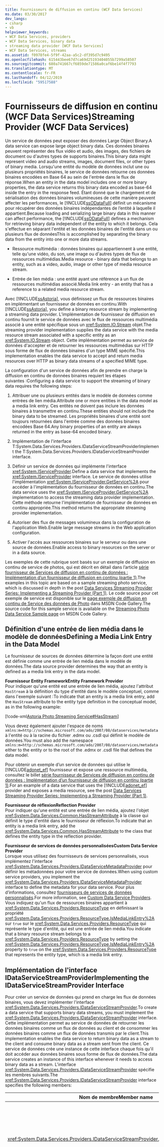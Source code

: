 ```yaml
---
title: Fournisseurs de diffusion en continu (WCF Data Services)
ms.date: 03/30/2017
dev_langs:
- csharp
- vb
helpviewer_keywords:
- WCF Data Services, providers
- WCF Data Services, binary data
- streaming data provider [WCF Data Services]
- WCF Data Services, streams
ms.assetid: f0978fe4-5f9f-42aa-a5c2-df395d7c9495
ms.openlocfilehash: 615443bee67d7ca69d25193404055b7299a58507
ms.sourcegitcommit: 680a741667cf6859de71586a0caf6be14f4f7793
ms.translationtype: MT
ms.contentlocale: fr-FR
ms.lasthandoff: 04/12/2019
ms.locfileid: "59517588"
---
```

# <a name="streaming-provider-wcf-data-services"></a><span data-ttu-id="6a4d0-102">Fournisseurs de diffusion en continu (WCF Data Services)</span><span class="sxs-lookup"><span data-stu-id="6a4d0-102">Streaming Provider (WCF Data Services)</span></span>
<span data-ttu-id="6a4d0-103">Un service de données peut exposer des données Large Object Binary.</span><span class="sxs-lookup"><span data-stu-id="6a4d0-103">A data service can expose large object binary data.</span></span> <span data-ttu-id="6a4d0-104">Ces données binaires peuvent représenter des flux vidéo et audio, des images, des fichiers de document ou d'autres types de supports binaires.</span><span class="sxs-lookup"><span data-stu-id="6a4d0-104">This binary data might represent video and audio streams, images, document files, or other types of binary media.</span></span> <span data-ttu-id="6a4d0-105">Lorsqu'une entité du modèle de données inclut une ou plusieurs propriétés binaires, le service de données retourne ces données binaires encodées en Base 64 au sein de l'entrée dans le flux de réponse.</span><span class="sxs-lookup"><span data-stu-id="6a4d0-105">When an entity in the data model includes one or more binary properties, the data service returns this binary data encoded as base-64 inside the entry in the response feed.</span></span> <span data-ttu-id="6a4d0-106">Étant donné que le chargement et de sérialisation des données binaires volumineuses de cette manière peuvent affecter les performances, le [!INCLUDE[ssODataFull](../../../../includes/ssodatafull-md.md)] définit un mécanisme pour récupérer des données binaires indépendantes de l’entité à laquelle il appartient.</span><span class="sxs-lookup"><span data-stu-id="6a4d0-106">Because loading and serializing large binary data in this manner can affect performance, the [!INCLUDE[ssODataFull](../../../../includes/ssodatafull-md.md)] defines a mechanism for retrieving binary data independent of the entity to which it belongs.</span></span> <span data-ttu-id="6a4d0-107">Cela s'effectue en séparant l'entité et les données binaires de l'entité dans un ou plusieurs flux de données</span><span class="sxs-lookup"><span data-stu-id="6a4d0-107">This is accomplished by separating the binary data from the entity into one or more data streams.</span></span>  
  
-   <span data-ttu-id="6a4d0-108">Ressource multimédia : données binaires qui appartiennent à une entité, telle qu'une vidéo, du son, une image ou d'autres types de flux de ressources multimédias.</span><span class="sxs-lookup"><span data-stu-id="6a4d0-108">Media resource - binary data that belongs to an entity, such as a video, audio, image or other type of media resource stream.</span></span>  
  
-   <span data-ttu-id="6a4d0-109">Entrée de lien média : une entité ayant une référence à un flux de ressources multimédias associé.</span><span class="sxs-lookup"><span data-stu-id="6a4d0-109">Media link entry - an entity that has a reference to a related media resource stream.</span></span>  
  
 <span data-ttu-id="6a4d0-110">Avec [!INCLUDE[ssAstoria](../../../../includes/ssastoria-md.md)], vous définissez un flux de ressources binaires en implémentant un fournisseur de données en continu.</span><span class="sxs-lookup"><span data-stu-id="6a4d0-110">With [!INCLUDE[ssAstoria](../../../../includes/ssastoria-md.md)], you define a binary resource stream by implementing a streaming data provider.</span></span> <span data-ttu-id="6a4d0-111">L’implémentation de fournisseur de diffusion en continu fournit le service de données avec le flux de ressources multimédia associé à une entité spécifique sous un <xref:System.IO.Stream> objet.</span><span class="sxs-lookup"><span data-stu-id="6a4d0-111">The streaming provider implementation supplies the data service with the media resource stream associated with a specific entity as an <xref:System.IO.Stream> object.</span></span> <span data-ttu-id="6a4d0-112">Cette implémentation permet au service de données d'accepter et de retourner les ressources multimédias sur HTTP sous forme de flux de données binaires d'un type MIME spécifié.</span><span class="sxs-lookup"><span data-stu-id="6a4d0-112">This implementation enables the data service to accept and return media resources over HTTP as binary data streams of a specified MIME type.</span></span>  
  
 <span data-ttu-id="6a4d0-113">La configuration d'un service de données afin de prendre en charge la diffusion en continu de données binaires requiert les étapes suivantes :</span><span class="sxs-lookup"><span data-stu-id="6a4d0-113">Configuring a data service to support the streaming of binary data requires the following steps:</span></span>  
  
1. <span data-ttu-id="6a4d0-114">Attribuer une ou plusieurs entités dans le modèle de données comme entrées de lien média.</span><span class="sxs-lookup"><span data-stu-id="6a4d0-114">Attribute one or more entities in the data model as a media link entry.</span></span> <span data-ttu-id="6a4d0-115">Ces entités ne doivent pas inclure les données binaires à transmettre en continu.</span><span class="sxs-lookup"><span data-stu-id="6a4d0-115">These entities should not include the binary data to be streamed.</span></span> <span data-ttu-id="6a4d0-116">Les propriétés binaires d'une entité sont toujours retournées dans l'entrée comme des données binaires encodées Base 64.</span><span class="sxs-lookup"><span data-stu-id="6a4d0-116">Any binary properties of an entity are always returned in the entry as base-64 encoded binary.</span></span>  
  
2. <span data-ttu-id="6a4d0-117">Implémentation de l'interface T:System.Data.Services.Providers.IDataServiceStreamProvider</span><span class="sxs-lookup"><span data-stu-id="6a4d0-117">Implement the T:System.Data.Services.Providers.IDataServiceStreamProvider interface.</span></span>  
  
3. <span data-ttu-id="6a4d0-118">Définir un service de données qui implémente l'interface <xref:System.IServiceProvider>.</span><span class="sxs-lookup"><span data-stu-id="6a4d0-118">Define a data service that implements the <xref:System.IServiceProvider> interface.</span></span> <span data-ttu-id="6a4d0-119">Le service de données utilise l'implémentation <xref:System.IServiceProvider.GetService%2A> pour accéder à l'implémentation du fournisseur de données en continu.</span><span class="sxs-lookup"><span data-stu-id="6a4d0-119">The data service uses the <xref:System.IServiceProvider.GetService%2A> implementation to access the streaming data provider implementation.</span></span> <span data-ttu-id="6a4d0-120">Cette méthode retourne l'implémentation de fournisseur de données en continu appropriée.</span><span class="sxs-lookup"><span data-stu-id="6a4d0-120">This method returns the appropriate streaming provider implementation.</span></span>  
  
4. <span data-ttu-id="6a4d0-121">Autoriser des flux de messages volumineux dans la configuration de l'application Web.</span><span class="sxs-lookup"><span data-stu-id="6a4d0-121">Enable large message streams in the Web application configuration.</span></span>  
  
5. <span data-ttu-id="6a4d0-122">Activer l'accès aux ressources binaires sur le serveur ou dans une source de données.</span><span class="sxs-lookup"><span data-stu-id="6a4d0-122">Enable access to binary resources on the server or in a data source.</span></span>  
  
 <span data-ttu-id="6a4d0-123">Les exemples de cette rubrique sont basés sur un exemple de diffusion en continu de service de photos, qui est décrit en détail dans l’article [série fournisseur de Services de diffusion en continu de données : Implémentation d’un fournisseur de diffusion en continu (partie 1)](https://go.microsoft.com/fwlink/?LinkID=198989).</span><span class="sxs-lookup"><span data-stu-id="6a4d0-123">The examples in this topic are based on a sample streaming photo service, which is discussed in depth in the post [Data Services Streaming Provider Series: Implementing a Streaming Provider (Part 1)](https://go.microsoft.com/fwlink/?LinkID=198989).</span></span> <span data-ttu-id="6a4d0-124">Le code source pour cet exemple de service est disponible sur le [page exemple de diffusion en continu de Service des données de Photo](https://go.microsoft.com/fwlink/?LinkID=198988) dans MSDN Code Gallery.</span><span class="sxs-lookup"><span data-stu-id="6a4d0-124">The source code for this sample service is available on the [Streaming Photo Data Service Sample page](https://go.microsoft.com/fwlink/?LinkID=198988) on MSDN Code Gallery.</span></span>  
  
## <a name="defining-a-media-link-entry-in-the-data-model"></a><span data-ttu-id="6a4d0-125">Définition d'une entrée de lien média dans le modèle de données</span><span class="sxs-lookup"><span data-stu-id="6a4d0-125">Defining a Media Link Entry in the Data Model</span></span>  
 <span data-ttu-id="6a4d0-126">Le fournisseur de sources de données détermine la façon dont une entité est définie comme une entrée de lien média dans le modèle de données.</span><span class="sxs-lookup"><span data-stu-id="6a4d0-126">The data source provider determines the way that an entity is defined as a media link entry in the data model.</span></span>  
  
 <span data-ttu-id="6a4d0-127">**Fournisseur Entity Framework**</span><span class="sxs-lookup"><span data-stu-id="6a4d0-127">**Entity Framework Provider**</span></span>  
 <span data-ttu-id="6a4d0-128">Pour indiquer qu'une entité est une entrée de lien média, ajoutez l'attribut `HasStream` à la définition du type d'entité dans le modèle conceptuel, comme dans l'exemple suivant :</span><span class="sxs-lookup"><span data-stu-id="6a4d0-128">To indicate that an entity is a media link entry, add the `HasStream` attribute to the entity type definition in the conceptual model, as in the following example:</span></span>  
  
 [!code-xml[Astoria Photo Streaming Service#HasStream](../../../../samples/snippets/xml/VS_Snippets_Misc/astoria_photo_streaming_service/xml/photodata.edmx#hasstream)]  
  
 <span data-ttu-id="6a4d0-129">Vous devez également ajouter l'espace de noms `xmlns:m=http://schemas.microsoft.com/ado/2007/08/dataservices/metadata` à l'entité ou à la racine du fichier .edmx ou .csdl qui définit le modèle de données.</span><span class="sxs-lookup"><span data-stu-id="6a4d0-129">You must also add the namespace `xmlns:m=http://schemas.microsoft.com/ado/2007/08/dataservices/metadata` either to the entity or to the root of the .edmx or .csdl file that defines the data model.</span></span>  
  
 <span data-ttu-id="6a4d0-130">Pour obtenir un exemple d’un service de données qui utilise le [!INCLUDE[adonet_ef](../../../../includes/adonet-ef-md.md)] fournisseur et expose une ressource multimédia, consultez le billet [série fournisseur de Services de diffusion en continu de données : Implémentation d’un fournisseur de diffusion en continu (partie 1)](https://go.microsoft.com/fwlink/?LinkID=198989).</span><span class="sxs-lookup"><span data-stu-id="6a4d0-130">For an example of a data service that uses the [!INCLUDE[adonet_ef](../../../../includes/adonet-ef-md.md)] provider and exposes a media resource, see the post [Data Services Streaming Provider Series: Implementing a Streaming Provider (Part 1)](https://go.microsoft.com/fwlink/?LinkID=198989).</span></span>  
  
 <span data-ttu-id="6a4d0-131">**Fournisseur de réflexion**</span><span class="sxs-lookup"><span data-stu-id="6a4d0-131">**Reflection Provider**</span></span>  
 <span data-ttu-id="6a4d0-132">Pour indiquer qu'une entité est une entrée de lien média, ajoutez l'objet <xref:System.Data.Services.Common.HasStreamAttribute> à la classe qui définit le type d'entité dans le fournisseur de réflexion.</span><span class="sxs-lookup"><span data-stu-id="6a4d0-132">To indicate that an entity is a media link entry, add the <xref:System.Data.Services.Common.HasStreamAttribute> to the class that defines the entity type in the reflection provider.</span></span>  
  
 <span data-ttu-id="6a4d0-133">**Fournisseur de services de données personnalisées**</span><span class="sxs-lookup"><span data-stu-id="6a4d0-133">**Custom Data Service Provider**</span></span>  
 <span data-ttu-id="6a4d0-134">Lorsque vous utilisez des fournisseurs de services personnalisés, vous implémentez l'interface <xref:System.Data.Services.Providers.IDataServiceMetadataProvider> pour définir les métadonnées pour votre service de données.</span><span class="sxs-lookup"><span data-stu-id="6a4d0-134">When using custom service providers, you implement the <xref:System.Data.Services.Providers.IDataServiceMetadataProvider> interface to define the metadata for your data service.</span></span> <span data-ttu-id="6a4d0-135">Pour plus d’informations, consultez [fournisseurs de services de données personnalisés](../../../../docs/framework/data/wcf/custom-data-service-providers-wcf-data-services.md).</span><span class="sxs-lookup"><span data-stu-id="6a4d0-135">For more information, see [Custom Data Service Providers](../../../../docs/framework/data/wcf/custom-data-service-providers-wcf-data-services.md).</span></span> <span data-ttu-id="6a4d0-136">Vous indiquez qu'un flux de ressources binaires appartient à <xref:System.Data.Services.Providers.ResourceType> en définissant la propriété <xref:System.Data.Services.Providers.ResourceType.IsMediaLinkEntry%2A> sur `true` sur le <xref:System.Data.Services.Providers.ResourceType> qui représente le type d'entité, qui est une entrée de lien média.</span><span class="sxs-lookup"><span data-stu-id="6a4d0-136">You indicate that a binary resource stream belongs to a <xref:System.Data.Services.Providers.ResourceType> by setting the <xref:System.Data.Services.Providers.ResourceType.IsMediaLinkEntry%2A> property to `true` on the <xref:System.Data.Services.Providers.ResourceType> that represents the entity type, which is a media link entry.</span></span>  
  
## <a name="implementing-the-idataservicestreamprovider-interface"></a><span data-ttu-id="6a4d0-137">Implémentation de l'interface IDataServiceStreamProvider</span><span class="sxs-lookup"><span data-stu-id="6a4d0-137">Implementing the IDataServiceStreamProvider Interface</span></span>  
 <span data-ttu-id="6a4d0-138">Pour créer un service de données qui prend en charge les flux de données binaires, vous devez implémenter l'interface <xref:System.Data.Services.Providers.IDataServiceStreamProvider>.</span><span class="sxs-lookup"><span data-stu-id="6a4d0-138">To create a data service that supports binary data streams, you must implement the <xref:System.Data.Services.Providers.IDataServiceStreamProvider> interface.</span></span> <span data-ttu-id="6a4d0-139">Cette implémentation permet au service de données de retourner les données binaires comme un flux de données au client et de consommer les données binaires comme un flux de données transmis par le client.</span><span class="sxs-lookup"><span data-stu-id="6a4d0-139">This implementation enables the data service to return binary data as a stream to the client and consume binary data as a stream sent from the client.</span></span> <span data-ttu-id="6a4d0-140">Ce service de données crée une instance de cette interface chaque fois qu'il doit accéder aux données binaires sous forme de flux de données.</span><span class="sxs-lookup"><span data-stu-id="6a4d0-140">The data service creates an instance of this interface whenever it needs to access binary data as a stream.</span></span> <span data-ttu-id="6a4d0-141">L'interface <xref:System.Data.Services.Providers.IDataServiceStreamProvider> spécifie les membres suivants.</span><span class="sxs-lookup"><span data-stu-id="6a4d0-141">The <xref:System.Data.Services.Providers.IDataServiceStreamProvider> interface specifies the following members:</span></span>  
  
|<span data-ttu-id="6a4d0-142">Nom de membre</span><span class="sxs-lookup"><span data-stu-id="6a4d0-142">Member name</span></span>|<span data-ttu-id="6a4d0-143">Description</span><span class="sxs-lookup"><span data-stu-id="6a4d0-143">Description</span></span>|  
|-----------------|-----------------|  
|<xref:System.Data.Services.Providers.IDataServiceStreamProvider.DeleteStream%2A>|<span data-ttu-id="6a4d0-144">Cette méthode est appelée par le service de données pour supprimer la ressource multimédia correspondante lorsque son entrée de lien média est supprimée.</span><span class="sxs-lookup"><span data-stu-id="6a4d0-144">This method is invoked by the data service to delete the corresponding media resource when its media link entry is deleted.</span></span> <span data-ttu-id="6a4d0-145">Lorsque vous implémentez <xref:System.Data.Services.Providers.IDataServiceStreamProvider>, cette méthode contient le code qui supprime la ressource multimédia associé à l'entrée de lien média fournie.</span><span class="sxs-lookup"><span data-stu-id="6a4d0-145">When you implement <xref:System.Data.Services.Providers.IDataServiceStreamProvider>, this method contains the code that deletes the media resource associated with the supplied media link entry.</span></span>|  
|<xref:System.Data.Services.Providers.IDataServiceStreamProvider.GetReadStream%2A>|<span data-ttu-id="6a4d0-146">Cette méthode est appelée par le service de données pour retourner une ressource multimédia sous forme de flux de données.</span><span class="sxs-lookup"><span data-stu-id="6a4d0-146">This method is invoked by the data service to return a media resource as a stream.</span></span> <span data-ttu-id="6a4d0-147">Lorsque vous implémentez <xref:System.Data.Services.Providers.IDataServiceStreamProvider>, cette méthode contient le code qui fournit un flux de données utilisé par le service de données pour retourner la ressource multimédia associée à l'entrée de lien média fournie.</span><span class="sxs-lookup"><span data-stu-id="6a4d0-147">When you implement <xref:System.Data.Services.Providers.IDataServiceStreamProvider>, this method contains the code that provides a stream that is used by the data service to the return media resource that is associated with the provided media link entry.</span></span>|  
|<xref:System.Data.Services.Providers.IDataServiceStreamProvider.GetReadStreamUri%2A>|<span data-ttu-id="6a4d0-148">Cette méthode est appelée par le service de données pour retourner l'URI utilisé pour demander la ressource multimédia pour l'entrée de lien média.</span><span class="sxs-lookup"><span data-stu-id="6a4d0-148">This method is invoked by the data service to return the URI that is used to request the media resource for the media link entry.</span></span> <span data-ttu-id="6a4d0-149">Cette valeur est utilisée pour créer l'attribut `src` dans l'élément de contenu de l'entrée de lien média et qui est utilisé pour demander le flux de données.</span><span class="sxs-lookup"><span data-stu-id="6a4d0-149">This value is used to create the `src` attribute in the content element of the media link entry and that is used to request the data stream.</span></span> <span data-ttu-id="6a4d0-150">Lorsque cette méthode retourne `null`, le service de données détermine automatiquement l'URI.</span><span class="sxs-lookup"><span data-stu-id="6a4d0-150">When this method returns `null`, the data service automatically determines the URI.</span></span> <span data-ttu-id="6a4d0-151">Utilisez cette méthode lorsque vous devez fournir aux clients un accès direct aux données binaires sans utiliser le fournisseur de flux.</span><span class="sxs-lookup"><span data-stu-id="6a4d0-151">Use this method when you need to provide clients with direct access to binary data without using the steam provider.</span></span>|  
|<xref:System.Data.Services.Providers.IDataServiceStreamProvider.GetStreamContentType%2A>|<span data-ttu-id="6a4d0-152">Cette méthode est appelée par le service de données pour retourner la valeur Content-Type de la ressource multimédia associée à l'entrée de lien média spécifiée.</span><span class="sxs-lookup"><span data-stu-id="6a4d0-152">This method is invoked by the data service to return the Content-Type value of the media resource that is associated with the specified media link entry.</span></span>|  
|<xref:System.Data.Services.Providers.IDataServiceStreamProvider.GetStreamETag%2A>|<span data-ttu-id="6a4d0-153">Cette méthode est appelée par le service de données pour retourner l'eTag du flux de données associé à l'entité spécifiée.</span><span class="sxs-lookup"><span data-stu-id="6a4d0-153">This method is invoked by the data service to return the eTag of the data stream that is associated with the specified entity.</span></span> <span data-ttu-id="6a4d0-154">Cette méthode est utilisée lorsque vous gérez l'accès concurrentiel des données binaires.</span><span class="sxs-lookup"><span data-stu-id="6a4d0-154">This method is used when you manage concurrency for the binary data.</span></span> <span data-ttu-id="6a4d0-155">Lorsque cette méthode retourne la valeur null, le service de données ne suit pas l'accès concurrentiel.</span><span class="sxs-lookup"><span data-stu-id="6a4d0-155">When this method returns null, the data service does not track concurrency.</span></span>|  
|<xref:System.Data.Services.Providers.IDataServiceStreamProvider.GetWriteStream%2A>|<span data-ttu-id="6a4d0-156">Cette méthode est appelée par le service de données pour obtenir le flux de données utilisé lors de la réception du flux de données transmis par le client.</span><span class="sxs-lookup"><span data-stu-id="6a4d0-156">This method is invoked by the data service to obtain the stream that is used when receiving the stream sent from the client.</span></span> <span data-ttu-id="6a4d0-157">Lorsque vous implémentez <xref:System.Data.Services.Providers.IDataServiceStreamProvider>, vous devez retourner un flux de données accessible en écriture sur lequel le service de données écrit le flux de données reçues.</span><span class="sxs-lookup"><span data-stu-id="6a4d0-157">When you implement <xref:System.Data.Services.Providers.IDataServiceStreamProvider>, you must return a writable stream to which the data service writes received stream data.</span></span>|  
|<xref:System.Data.Services.Providers.IDataServiceStreamProvider.ResolveType%2A>|<span data-ttu-id="6a4d0-158">Retourne un nom de type qualifié par un espace de noms qui représente le type que le runtime du service de données doit créer pour l'entrée de lien média associée au flux de données pour la ressource multimédia insérée.</span><span class="sxs-lookup"><span data-stu-id="6a4d0-158">Returns a namespace-qualified type name that represents the type that the data service runtime must create for the media link entry that is associated with the data stream for the media resource that is being inserted.</span></span>|  
  
## <a name="creating-the-streaming-data-service"></a><span data-ttu-id="6a4d0-159">Création du service de données en continu</span><span class="sxs-lookup"><span data-stu-id="6a4d0-159">Creating the Streaming Data Service</span></span>  
 <span data-ttu-id="6a4d0-160">Pour donner au runtime [!INCLUDE[ssAstoria](../../../../includes/ssastoria-md.md)] accès à l'implémentation de <xref:System.Data.Services.Providers.IDataServiceStreamProvider>, le service de données que vous créez doit également implémenter l'interface <xref:System.IServiceProvider>.</span><span class="sxs-lookup"><span data-stu-id="6a4d0-160">To provide the [!INCLUDE[ssAstoria](../../../../includes/ssastoria-md.md)] runtime with access to the <xref:System.Data.Services.Providers.IDataServiceStreamProvider> implementation, the data service that you create must also implement the <xref:System.IServiceProvider> interface.</span></span> <span data-ttu-id="6a4d0-161">L'exemple de code suivant illustre l'implémentation de la méthode <xref:System.IServiceProvider.GetService%2A> pour retourner une instance de classe `PhotoServiceStreamProvider` qui implémente <xref:System.Data.Services.Providers.IDataServiceStreamProvider>.</span><span class="sxs-lookup"><span data-stu-id="6a4d0-161">The following example shows how to implement the <xref:System.IServiceProvider.GetService%2A> method to return an instance of the `PhotoServiceStreamProvider` class that implements <xref:System.Data.Services.Providers.IDataServiceStreamProvider>.</span></span>  
  
 [!code-csharp[Astoria Photo Streaming Service#PhotoServiceStreamingProvider](../../../../samples/snippets/csharp/VS_Snippets_Misc/astoria_photo_streaming_service/cs/photodata.svc.cs#photoservicestreamingprovider)]
 [!code-vb[Astoria Photo Streaming Service#PhotoServiceStreamingProvider](../../../../samples/snippets/visualbasic/VS_Snippets_Misc/astoria_photo_streaming_service/vb/photodata.svc.vb#photoservicestreamingprovider)]  
  
 <span data-ttu-id="6a4d0-162">Pour obtenir des informations générales sur la création d’un service de données, consultez [configuration du Service de données](../../../../docs/framework/data/wcf/configuring-the-data-service-wcf-data-services.md).</span><span class="sxs-lookup"><span data-stu-id="6a4d0-162">For general information about how to create a data service, see [Configuring the Data Service](../../../../docs/framework/data/wcf/configuring-the-data-service-wcf-data-services.md).</span></span>  
  
## <a name="enabling-large-binary-streams-in-the-hosting-environment"></a><span data-ttu-id="6a4d0-163">Activation de flux binaires volumineux dans l'environnement d'hébergement</span><span class="sxs-lookup"><span data-stu-id="6a4d0-163">Enabling Large Binary Streams in the Hosting Environment</span></span>  
 <span data-ttu-id="6a4d0-164">Lorsque vous créez un service de données dans une application Web [!INCLUDE[vstecasp](../../../../includes/vstecasp-md.md)], Windows Communication Foundation (WCF) est utilisé pour fournir l'implémentation du protocole HTTP.</span><span class="sxs-lookup"><span data-stu-id="6a4d0-164">When you create a data service in an [!INCLUDE[vstecasp](../../../../includes/vstecasp-md.md)] Web application, Windows Communication Foundation (WCF) is used to provide the HTTP protocol implementation.</span></span> <span data-ttu-id="6a4d0-165">Par défaut, WCF limite la taille des messages HTTP à 65 kilo-octets.</span><span class="sxs-lookup"><span data-stu-id="6a4d0-165">By default, WCF limits the size of HTTP messages to only 65K bytes.</span></span> <span data-ttu-id="6a4d0-166">Pour pouvoir transmettre en continu des données binaires volumineuses depuis et vers le service de données, vous devez également configurer l'application Web pour autoriser les fichiers binaires volumineux et utiliser des flux de données pour le transfert.</span><span class="sxs-lookup"><span data-stu-id="6a4d0-166">To be able to stream large binary data to and from the data service, you must also configure the Web application to enable large binary files and to use streams for transfer.</span></span> <span data-ttu-id="6a4d0-167">Pour cela, ajoutez les éléments suivants dans l'élément `<configuration />` du fichier Web.config de l'application :</span><span class="sxs-lookup"><span data-stu-id="6a4d0-167">To do this, add the following in the `<configuration />` element of the application's Web.config file:</span></span>  

> [!NOTE]
>  <span data-ttu-id="6a4d0-168">Vous devez utiliser un <xref:System.ServiceModel.TransferMode.Streamed?displayProperty=nameWithType> mode de transfert pour vous assurer que les données binaires dans les messages de demande et de réponse sont transmis en continu et non mis en mémoire tampon par WCF.</span><span class="sxs-lookup"><span data-stu-id="6a4d0-168">You must use a <xref:System.ServiceModel.TransferMode.Streamed?displayProperty=nameWithType> transfer mode to ensure that the binary data in both the request and response messages are streamed and not buffered by WCF.</span></span>  
  
 <span data-ttu-id="6a4d0-169">Pour plus d’informations, consultez [de transfert des messages de diffusion en continu](../../../../docs/framework/wcf/feature-details/streaming-message-transfer.md) et [Quotas de Transport](../../../../docs/framework/wcf/feature-details/transport-quotas.md).</span><span class="sxs-lookup"><span data-stu-id="6a4d0-169">For more information, see [Streaming Message Transfer](../../../../docs/framework/wcf/feature-details/streaming-message-transfer.md) and [Transport Quotas](../../../../docs/framework/wcf/feature-details/transport-quotas.md).</span></span>  
  
 <span data-ttu-id="6a4d0-170">Par défaut, Internet Information Services (IIS) limite également la taille des demandes à 4 Mo.</span><span class="sxs-lookup"><span data-stu-id="6a4d0-170">By default, Internet Information Services (IIS) also limits the size of requests to 4MB.</span></span> <span data-ttu-id="6a4d0-171">Pour activer votre service de données pour recevoir des flux supérieurs à 4 Mo lors de l’exécution sur IIS, vous devez également définir le `maxRequestLength` attribut de la [httpRuntime, élément (schéma des paramètres ASP.NET)](https://docs.microsoft.com/previous-versions/dotnet/netframework-4.0/e1f13641(v=vs.100)) dans la `<system.web />` section de configuration, en tant que indiqué dans l’exemple suivant :</span><span class="sxs-lookup"><span data-stu-id="6a4d0-171">To enable your data service to receive streams larger than 4MB when running on IIS, you must also set the `maxRequestLength` attribute of the [httpRuntime Element (ASP.NET Settings Schema)](https://docs.microsoft.com/previous-versions/dotnet/netframework-4.0/e1f13641(v=vs.100)) in the `<system.web />` configuration section, as shown in the following example:</span></span>  

## <a name="using-data-streams-in-a-client-application"></a><span data-ttu-id="6a4d0-172">Utilisation de flux de données en continu dans une application cliente</span><span class="sxs-lookup"><span data-stu-id="6a4d0-172">Using Data Streams in a Client Application</span></span>  
 <span data-ttu-id="6a4d0-173">La bibliothèque cliente [!INCLUDE[ssAstoria](../../../../includes/ssastoria-md.md)] vous permet de récupérer et de mettre à jour ces ressources exposées sous la forme de flux binaires sur le client.</span><span class="sxs-lookup"><span data-stu-id="6a4d0-173">The [!INCLUDE[ssAstoria](../../../../includes/ssastoria-md.md)] client library enables you to both retrieve and update these exposed resources as binary streams on the client.</span></span> <span data-ttu-id="6a4d0-174">Pour plus d’informations, consultez [utilisation des données binaires](../../../../docs/framework/data/wcf/working-with-binary-data-wcf-data-services.md).</span><span class="sxs-lookup"><span data-stu-id="6a4d0-174">For more information, see [Working with Binary Data](../../../../docs/framework/data/wcf/working-with-binary-data-wcf-data-services.md).</span></span>  
  
## <a name="considerations-for-working-with-a-streaming-provider"></a><span data-ttu-id="6a4d0-175">Remarques sur l'utilisation d'un fournisseur de diffusion en continu</span><span class="sxs-lookup"><span data-stu-id="6a4d0-175">Considerations for Working with a Streaming Provider</span></span>  
 <span data-ttu-id="6a4d0-176">Les éléments suivants sont à prendre en compte lorsque vous implémentez un fournisseur de diffusion en continu et lorsque vous accédez aux ressources multimédias d'un service de données.</span><span class="sxs-lookup"><span data-stu-id="6a4d0-176">The following are things to consider when you implement a streaming provider and when you access media resources from a data service.</span></span>  
  
-   <span data-ttu-id="6a4d0-177">Les demandes MERGE ne sont pas prises en charge pour les ressources multimédias.</span><span class="sxs-lookup"><span data-stu-id="6a4d0-177">MERGE requests are not supported for media resources.</span></span> <span data-ttu-id="6a4d0-178">Utilisez une demande PUT pour modifier la ressource multimédia d'une entité existante.</span><span class="sxs-lookup"><span data-stu-id="6a4d0-178">Use a PUT request to change the media resource of an existing entity.</span></span>  
  
-   <span data-ttu-id="6a4d0-179">Une requête POST ne peut pas être utilisée pour créer une entrée de lien média.</span><span class="sxs-lookup"><span data-stu-id="6a4d0-179">A POST request cannot be used to create a new media link entry.</span></span> <span data-ttu-id="6a4d0-180">Vous devez plutôt émettre une requête POST pour créer une ressource multimédia. Le service de données crée alors une entrée de lien média avec les valeurs par défaut.</span><span class="sxs-lookup"><span data-stu-id="6a4d0-180">Instead, you must issue a POST request to create a new media resource, and the data service creates a new media link entry with default values.</span></span> <span data-ttu-id="6a4d0-181">Cette nouvelle entité peut être mise à jour par une demande MERGE ou PUT ultérieure.</span><span class="sxs-lookup"><span data-stu-id="6a4d0-181">This new entity can be updated by a subsequent MERGE or PUT request.</span></span> <span data-ttu-id="6a4d0-182">Vous pouvez également envisager de mettre en cache l'entité et de faire des mises à jour dans le dispositif de nettoyage, par exemple d'affecter à la propriété la valeur de l'en-tête Slug dans la requête POST.</span><span class="sxs-lookup"><span data-stu-id="6a4d0-182">You may also consider caching the entity and make updates in the disposer, such as setting the property value to the value of the Slug header in the POST request.</span></span>  
  
-   <span data-ttu-id="6a4d0-183">Lorsqu'une requête POST est reçue, le service de données appelle la méthode <xref:System.Data.Services.Providers.IDataServiceStreamProvider.GetWriteStream%2A> pour créer la ressource multimédia avant d'appeler la méthode <xref:System.Data.Services.IUpdatable.SaveChanges%2A> pour créer l'entrée de lien média.</span><span class="sxs-lookup"><span data-stu-id="6a4d0-183">When a POST request is received, the data service calls <xref:System.Data.Services.Providers.IDataServiceStreamProvider.GetWriteStream%2A> to create the media resource before it calls <xref:System.Data.Services.IUpdatable.SaveChanges%2A> to create the media link entry.</span></span>  
  
-   <span data-ttu-id="6a4d0-184">Une implémentation de la méthode <xref:System.Data.Services.Providers.IDataServiceStreamProvider.GetWriteStream%2A> ne doit pas retourner d'objet <xref:System.IO.MemoryStream>.</span><span class="sxs-lookup"><span data-stu-id="6a4d0-184">An implementation of <xref:System.Data.Services.Providers.IDataServiceStreamProvider.GetWriteStream%2A> should not return a <xref:System.IO.MemoryStream> object.</span></span> <span data-ttu-id="6a4d0-185">Si vous utilisez ce type de flux de données, des problèmes de ressource mémoire se produiront lorsque le service recevra des flux de données très volumineux.</span><span class="sxs-lookup"><span data-stu-id="6a4d0-185">When you use this kind of stream, memory resource issues will occur when the service receives very large data streams.</span></span>  
  
-   <span data-ttu-id="6a4d0-186">Voici des éléments à prendre en compte lors du stockage de ressources multimédias dans une base de données :</span><span class="sxs-lookup"><span data-stu-id="6a4d0-186">The following are things to consider when storing media resources in a database:</span></span>  
  
    -   <span data-ttu-id="6a4d0-187">Une propriété binaire qui est une ressource multimédia ne doit pas être incluse dans le modèle de données.</span><span class="sxs-lookup"><span data-stu-id="6a4d0-187">A binary property that is a media resource should not be included in the data model.</span></span> <span data-ttu-id="6a4d0-188">Toutes les propriétés exposées dans un modèle de données sont retournées dans l'entrée dans un flux de réponse.</span><span class="sxs-lookup"><span data-stu-id="6a4d0-188">All properties exposed in a data model are returned in the entry in a response feed.</span></span>  
  
    -   <span data-ttu-id="6a4d0-189">Pour améliorer les performances avec des flux binaires volumineux, nous vous conseillons de créer une classe de flux de données personnalisée pour stocker les données binaires dans la base de données.</span><span class="sxs-lookup"><span data-stu-id="6a4d0-189">To improve performance with a large binary stream, we recommend that you create a custom stream class to store binary data in the database.</span></span> <span data-ttu-id="6a4d0-190">Cette classe est retournée par votre implémentation de <xref:System.Data.Services.Providers.IDataServiceStreamProvider.GetWriteStream%2A> et transmet les données binaires à la base de données par segments.</span><span class="sxs-lookup"><span data-stu-id="6a4d0-190">This class is returned by your <xref:System.Data.Services.Providers.IDataServiceStreamProvider.GetWriteStream%2A> implementation and sends the binary data to the database in chunks.</span></span> <span data-ttu-id="6a4d0-191">Pour une base de données SQL Server, nous vous recommandons d’utiliser un FILESTREAM pour diffuser des données dans la base de données lorsque les données binaires sont supérieurs à 1 Mo.</span><span class="sxs-lookup"><span data-stu-id="6a4d0-191">For a SQL Server database, we recommend that you use a FILESTREAM to stream data into the database when the binary data is larger than 1MB.</span></span>  
  
    -   <span data-ttu-id="6a4d0-192">Vérifiez que votre base de données est conçue pour stocker les flux de données binaires volumineux qui seront reçus par votre service de données.</span><span class="sxs-lookup"><span data-stu-id="6a4d0-192">Ensure that your database is designed to store the binary large streams that are to be received by your data service.</span></span>  
  
    -   <span data-ttu-id="6a4d0-193">Lorsqu'un client envoie une requête POST pour insérer une entrée de lien média avec une ressource multimédia dans une demande unique, la méthode <xref:System.Data.Services.Providers.IDataServiceStreamProvider.GetWriteStream%2A> est appelée pour obtenir le flux de données avant que le service de données n'insère la nouvelle entité dans la base de données.</span><span class="sxs-lookup"><span data-stu-id="6a4d0-193">When a client sends a POST request to insert a media link entry with a media resource in a single request, <xref:System.Data.Services.Providers.IDataServiceStreamProvider.GetWriteStream%2A> is called to obtain the stream before the data service inserts the new entity into the database.</span></span> <span data-ttu-id="6a4d0-194">Une implémentation de fournisseur de diffusion en continu doit pouvoir gérer ce comportement de service de données.</span><span class="sxs-lookup"><span data-stu-id="6a4d0-194">A streaming provider implementation must be able to handle this data service behavior.</span></span> <span data-ttu-id="6a4d0-195">Envisagez d'utiliser une table de données distincte pour stocker les données binaires ou stockez le flux de données dans un fichier jusqu'à ce que l'entité soit insérée dans la base de données.</span><span class="sxs-lookup"><span data-stu-id="6a4d0-195">Consider using a separate data table to store the binary data or store the data stream in a file until after the entity has been inserted into the database.</span></span>  
  
-   <span data-ttu-id="6a4d0-196">Lorsque vous implémentez les méthodes <xref:System.Data.Services.Providers.IDataServiceStreamProvider.DeleteStream%2A>, <xref:System.Data.Services.Providers.IDataServiceStreamProvider.GetReadStream%2A>ou <xref:System.Data.Services.Providers.IDataServiceStreamProvider.GetWriteStream%2A>, vous devez utiliser les valeurs eTag et Content-Type fournies comme paramètres de méthode.</span><span class="sxs-lookup"><span data-stu-id="6a4d0-196">When you implement the <xref:System.Data.Services.Providers.IDataServiceStreamProvider.DeleteStream%2A>, <xref:System.Data.Services.Providers.IDataServiceStreamProvider.GetReadStream%2A>, or <xref:System.Data.Services.Providers.IDataServiceStreamProvider.GetWriteStream%2A> methods, you must use the eTag and Content-Type values that are supplied as method parameters.</span></span> <span data-ttu-id="6a4d0-197">Ne définissez pas d'en-tête eTag ou Content-Type dans votre implémentation de fournisseur <xref:System.Data.Services.Providers.IDataServiceStreamProvider>.</span><span class="sxs-lookup"><span data-stu-id="6a4d0-197">Do not set eTag or Content-Type headers in your <xref:System.Data.Services.Providers.IDataServiceStreamProvider> provider implementation.</span></span>  
  
-   <span data-ttu-id="6a4d0-198">Par défaut, le client transmet les flux binaires volumineux à l'aide d'un encodage de transfert HTTP segmenté.</span><span class="sxs-lookup"><span data-stu-id="6a4d0-198">By default, the client sends large binary streams by using a chunked HTTP Transfer-Encoding.</span></span> <span data-ttu-id="6a4d0-199">Étant donné que le [!INCLUDE[vstecasp](../../../../includes/vstecasp-md.md)] serveur de développement ne prend pas en charge ce type d’encodage, vous ne pouvez pas utiliser ce serveur Web pour héberger un service de données de diffusion en continu qui doit accepter des flux binaires volumineux.</span><span class="sxs-lookup"><span data-stu-id="6a4d0-199">Because the [!INCLUDE[vstecasp](../../../../includes/vstecasp-md.md)] Development Server does not support this kind of encoding, you cannot use this Web server to host a streaming data service that must accept large binary streams.</span></span> <span data-ttu-id="6a4d0-200">Pour plus d’informations sur [!INCLUDE[vstecasp](../../../../includes/vstecasp-md.md)] serveur de développement, consultez [serveurs Web dans Visual Studio pour les projets Web ASP.NET](https://docs.microsoft.com/previous-versions/aspnet/58wxa9w5(v=vs.120)).</span><span class="sxs-lookup"><span data-stu-id="6a4d0-200">For more information on [!INCLUDE[vstecasp](../../../../includes/vstecasp-md.md)] Development Server, see [Web Servers in Visual Studio for ASP.NET Web Projects](https://docs.microsoft.com/previous-versions/aspnet/58wxa9w5(v=vs.120)).</span></span>  
  
<a name="versioning"></a>   
## <a name="versioning-requirements"></a><span data-ttu-id="6a4d0-201">Exigences pour le contrôle de version</span><span class="sxs-lookup"><span data-stu-id="6a4d0-201">Versioning Requirements</span></span>  
 <span data-ttu-id="6a4d0-202">Le fournisseur de diffusion en continu respecte les conditions requises pour le contrôle de version de protocole [!INCLUDE[ssODataShort](../../../../includes/ssodatashort-md.md)] suivantes :</span><span class="sxs-lookup"><span data-stu-id="6a4d0-202">The streaming provider has the following [!INCLUDE[ssODataShort](../../../../includes/ssodatashort-md.md)] protocol versioning requirements:</span></span>  
  
-   <span data-ttu-id="6a4d0-203">Le fournisseur de diffusion en continu requiert que le client et le service de données prennent en charge les versions 2.0 et ultérieures du protocole [!INCLUDE[ssODataShort](../../../../includes/ssodatashort-md.md)] .</span><span class="sxs-lookup"><span data-stu-id="6a4d0-203">The streaming provider requires that the data service support version 2.0 of the [!INCLUDE[ssODataShort](../../../../includes/ssodatashort-md.md)] protocol and later versions.</span></span>  
  
 <span data-ttu-id="6a4d0-204">Pour plus d’informations, consultez [gestion des versions du Service de données](../../../../docs/framework/data/wcf/data-service-versioning-wcf-data-services.md).</span><span class="sxs-lookup"><span data-stu-id="6a4d0-204">For more information, see [Data Service Versioning](../../../../docs/framework/data/wcf/data-service-versioning-wcf-data-services.md).</span></span>  
  
## <a name="see-also"></a><span data-ttu-id="6a4d0-205">Voir aussi</span><span class="sxs-lookup"><span data-stu-id="6a4d0-205">See also</span></span>

- [<span data-ttu-id="6a4d0-206">Fournisseurs de services de données</span><span class="sxs-lookup"><span data-stu-id="6a4d0-206">Data Services Providers</span></span>](../../../../docs/framework/data/wcf/data-services-providers-wcf-data-services.md)
- [<span data-ttu-id="6a4d0-207">Fournisseurs de services de données personnalisés</span><span class="sxs-lookup"><span data-stu-id="6a4d0-207">Custom Data Service Providers</span></span>](../../../../docs/framework/data/wcf/custom-data-service-providers-wcf-data-services.md)
- [<span data-ttu-id="6a4d0-208">Utilisation des données binaires</span><span class="sxs-lookup"><span data-stu-id="6a4d0-208">Working with Binary Data</span></span>](../../../../docs/framework/data/wcf/working-with-binary-data-wcf-data-services.md)
